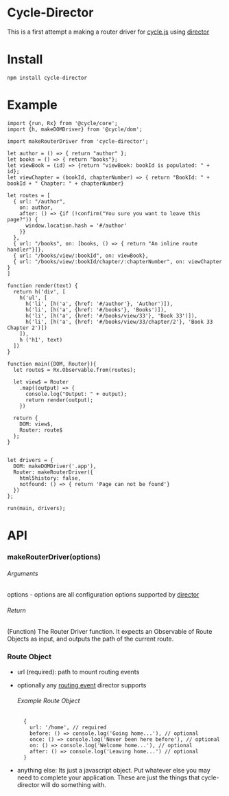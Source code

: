 # Cycle-Director

This is a first attempt a making a router driver for [cycle.js](http://cycle.js.org) using [director](https://github.com/flatiron/director)

# Install

```
npm install cycle-director
```

# Example

```
import {run, Rx} from '@cycle/core';
import {h, makeDOMDriver} from '@cycle/dom';

import makeRouterDriver from 'cycle-director';

let author = () => { return "author" };
let books = () => { return "books"};
let viewBook = (id) => {return "viewBook: bookId is populated: " + id};
let viewChapter = (bookId, chapterNumber) => { return "BookId: " + bookId + " Chapter: " + chapterNumber} 

let routes = [
  { url: "/author",  
    on: author,
    after: () => {if (!confirm("You sure you want to leave this page?")) {
      window.location.hash = '#/author'
    }}
  },
  { url: "/books", on: [books, () => { return "An inline route handler"}]},
  { url: "/books/view/:bookId", on: viewBook},
  { url: "/books/view/:bookId/chapter/:chapterNumber", on: viewChapter }
]

function render(text) {
  return h('div', [
    h('ul', [
      h('li', [h('a', {href: '#/author'}, 'Author')]),
      h('li', [h('a', {href: '#/books'}, 'Books')]),
      h('li', [h('a', {href: '#/books/view/33'}, 'Book 33')]),
      h('li', [h('a', {href: '#/books/view/33/chapter/2'}, 'Book 33 Chapter 2')])
    ]),
    h ('h1', text)
  ])
}

function main({DOM, Router}){
  let route$ = Rx.Observable.from(routes);

  let view$ = Router
    .map((output) => {
      console.log("Output: " + output);
      return render(output);
    })

  return {
    DOM: view$,
    Router: route$
  };
}


let drivers = {
  DOM: makeDOMDriver('.app'),
  Router: makeRouterDriver({
    html5history: false,
    notfound: () => { return 'Page can not be found'}
  })
};

run(main, drivers);
```
# API

### makeRouterDriver(options)

###### Arguments
  options - options are all configuration options supported by [director](https://github.com/flatiron/director#configuration)

###### Return
(Function) The Router Driver function. It expects an Observable of Route Objects as input, and outputs the path of the current route.

### Route Object

- url (required): path to mount routing events

- optionally any [routing event](https://github.com/flatiron/director#routing-events) director supports

  ###### Example Route Object
  ```
    {
      url: '/home', // required
      before: () => console.log('Going home...'), // optional
      once: () => console.log('Never been here before'), // optional
      on: () => console.log('Welcome home...'), // optional
      after: () => console.log('Leaving home...') // optional
    }
  ```
- anything else: Its just a javascript object. Put whatever else you may need to complete your application. These are just the things that cycle-director will do something with.
